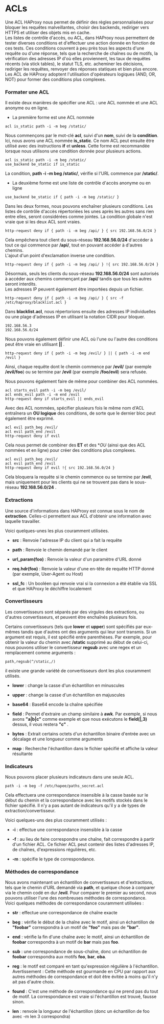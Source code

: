 # ACLs

Une ACL HAProxy nous permet de définir des règles personnalisées pour bloquer les requêtes malveillantes, choisir des backends, rediriger vers HTTPS et utiliser des objets mis en cache.
<br>
Les listes de contrôle d'accès, ou ACL, dans HAProxy nous permettent de tester diverses conditions et d'effectuer une action donnée en fonction de ces tests. Ces conditions couvrent à peu près tous les aspects d'une requête ou d'une réponse, tels que la recherche de chaînes ou de motifs, la vérification des adresses IP d'où elles proviennent, les taux de requêtes récents (via stick tables), le statut TLS, etc. acheminer les décisions, rediriger les requêtes, renvoyer des réponses statiques et bien plus encore. Les ACL de HAProxy adoptent l'utilisation d'opérateurs logiques (AND, OR, NOT) pour former des conditions plus complexes.

### Formater une ACL

Il existe deux manières de spécifier une ACL : une ACL nommée et une ACL anonyme ou en ligne.

- La première forme est une ACL nommée

```
acl is_static path -i -m beg /static/
```

Nous commençons par le mot-clé **acl**, suivi d'un **nom**, suivi de la **condition**. Ici, nous avons une ACL nommée **is_static**. Ce nom ACL peut ensuite être utilisé avec des instructions **if** et **unless**. Cette forme est recommandée lorsque nous utilisons une condition donnée pour plusieurs actions.

```
acl is_static path -i -m beg /static/
use_backend be_static if is_static
```

La condition, **path -i -m beg /static/**, vérifie si l'URL commence par **/static/**.

- La deuxième forme est une liste de contrôle d'accès anonyme ou en ligne

```
use_backend be_static if { path -i -m beg /static/ }
```

Dans les deux formes, nous pouvons enchaîner plusieurs conditions. Les listes de contrôle d'accès répertoriées les unes après les autres sans rien entre elles, seront considérées comme jointes. La condition globale n'est vraie que si les deux ACL sont vraies.

```
http-request deny if { path -i -m beg /api/ } { src 192.168.56.0/24 }
```

Cela empêchera tout client du sous-réseau **192.168.56.0/24** d'accéder à tout ce qui commence par **/api/**, tout en pouvant accéder à d'autres chemins.
<br>
L'ajout d'un point d'exclamation inverse une condition.

```
http-request deny if { path -i -m beg /api/ } !{ src 192.168.56.0/24 }
```

Désormais, seuls les clients du sous-réseau **192.168.56.0/24** sont autorisés à accéder aux chemins commençant par **/api/** tandis que tous les autres seront interdits.
<br>
Les adresses IP peuvent également être importées depuis un fichier.

```
http-request deny if { path -i -m beg /api/ } { src -f /etc/haproxy/blacklist.acl }
```

Dans **blacklist.acl**, nous répertorions ensuite des adresses IP individuelles ou une plage d'adresses IP en utilisant la notation CIDR pour bloquer.

```
192.168.56.3
192.168.56.0/24
```

Nous pouvons également définir une ACL où l'une ou l'autre des conditions peut être vraie en utilisant **||** .

```
http-request deny if { path -i -m beg /evil/ } || { path -i -m end /evil }
```

Ainsi, chaque requête dont le chemin commence par **/evil/** (par exemple **/evil/foo**) ou se termine par **/evil** (par exemple **/foo/evil**) sera refusée.
<br>

Nous pouvons également faire de même pour combiner des ACL nommées.

```
acl starts_evil path -i -m beg /evil/
acl ends_evil path -i -m end /evil
http-request deny if starts_evil || ends_evil
```

Avec des ACL nommées, spécifier plusieurs fois le même nom d'ACL entraînera un **OU logique** des conditions, de sorte que le dernier bloc peut également être exprimé.

```
acl evil path_beg /evil/
acl evil path_end /evil
http-request deny if evil
```

Cela nous permet de combiner des **ET** et des **OU* (ainsi que des ACL nommées et en ligne) pour créer des conditions plus complexes.

```
acl evil path_beg /evil/
acl evil path_end /evil
http-request deny if evil !{ src 192.168.56.0/24 }
```

Cela bloquera la requête si le chemin commence ou se termine par **/evil**, mais uniquement pour les clients qui ne se trouvent pas dans le sous-réseau **192.168.56.0/24** .

### Extractions

Une source d'informations dans HAProxy est connue sous le nom de **extraction**. Celles-ci permettent aux ACL d'obtenir une information avec laquelle travailler.

Voici quelques-unes les plus couramment utilisées.

- **src** : Renvoie l'adresse IP du client qui a fait la requête

- **path** : Renvoie le chemin demandé par le client

- **url_param(foo)** : Renvoie la valeur d'un paramètre d'URL donné

- **req.hdr(foo)** : Renvoie la valeur d'une en-tête de requête HTTP donné (par exemple, User-Agent ou Host)

- **ssl_fc** : Un booléen qui renvoie vrai si la connexion a été établie via SSL et que HAProxy le déchiffre localement

### Convertisseurs

Les convertisseurs sont séparés par des virgules des extractions, ou d'autres convertisseurs, et peuvent être enchaînés plusieurs fois.

Certains convertisseurs (tels que **lower** et **upper**) sont spécifiés par eux-mêmes tandis que d'autres ont des arguments qui leur sont transmis. Si un argument est requis, il est spécifié entre parenthèses. Par exemple, pour obtenir la valeur du chemin avec **/static** supprimé au début de celui-ci, nous pouvons utiliser le convertisseur **regsub** avec une regex et un remplacement comme arguments :

```
path,regsub(^/static,/)
```

il existe une grande variété de convertisseurs dont les plus couramment utilisés.

- **lower** : change la casse d'un échantillon en minuscules

- **upper** : change la casse d'un échantillon en majuscules

- **base64** : Base64 encode la chaîne spécifiée

- **field** : Permet d'extraire un champ similaire à **awk**. Par exemple, si nous avons **"a|b|c"** comme exemple et que nous exécutons le **field(|,3)** dessus, il vous restera **"c"** .

- **bytes** : Extrait certains octets d'un échantillon binaire d'entrée avec un décalage et une longueur comme arguments

- **map** : Recherche l'échantillon dans le fichier spécifié et affiche la valeur résultante

### Indicateurs

Nous pouvons placer plusieurs indicateurs dans une seule ACL.

```
path -i -m beg -f /etc/hapee/paths_secret.acl
```

Cela effectuera une correspondance insensible à la casse basée sur le début du chemin et la correspondance avec les motifs stockés dans le fichier spécifié. Il n'y a pas autant de indicateurs qu'il y a de types de extraction/convertisseur. <br>

Voici quelques-uns des plus couramment utilisés :

- **-i** : effectue une correspondance insensible à la casse

- **-f** : au lieu de faire correspondre une chaîne, fait correspondre à partir d'un fichier ACL. Ce fichier ACL peut contenir des listes d'adresses IP, de chaînes, d'expressions régulières, etc.

- **-m** : spécifie le type de correspondance.

### Méthodes de correspondance

Nous avons maintenant un échantillon de convertisseurs et d'extractions, tels que le chemin d'URL demandé via **path**, et quelque chose à comparer via le chemin codé en dur **/evil**. Pour comparer le premier au second, nous pouvons utiliser l'une des nombreuses méthodes de correspondance. <br>
Voici quelques méthodes de correspondance couramment utilisées :

- **str** : effectue une correspondance de chaîne exacte

- **beg** : vérifie le début de la chaîne avec le motif, ainsi un échantillon de **"foobar"** correspondra à un motif de **"foo"** mais pas de **"bar"**.

- **end** : vérifie la fin d'une chaîne avec le motif, ainsi un échantillon de **foobar** correspondra à un motif de **bar** mais pas **foo**.

- **sub** : une correspondance de sous-chaîne, donc un échantillon de **foobar** correspondra aux motifs **foo**, **bar**, **oba**.

- **reg** : le motif est comparé en tant qu'expression régulière à l'échantillon. Avertissement : Cette méthode est gourmande en CPU par rapport aux autres méthodes de correspondance et doit être évitée à moins qu'il n'y ait pas d'autre choix.

- **found** : C'est une méthode de correspondance qui ne prend pas du tout de motif. La correspondance est vraie si l'échantillon est trouvé, fausse sinon.

- **len** : renvoie la longueur de l'échantillon (donc un échantillon de foo avec -m len 3 correspondra)